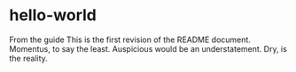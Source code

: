 # hello-world
From the guide
This is the first revision of the README document.  Momentus, to say the least.  Auspicious would be an understatement.  Dry, is the reality.
